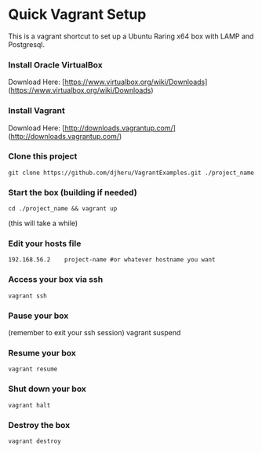 # Quick Vagrant Setup
This is a vagrant shortcut to set up a Ubuntu Raring x64 box with LAMP and Postgresql.

### Install Oracle VirtualBox

Download Here: [https://www.virtualbox.org/wiki/Downloads] (https://www.virtualbox.org/wiki/Downloads)

### Install Vagrant

Download Here: [http://downloads.vagrantup.com/] (http://downloads.vagrantup.com/)

### Clone this project

	git clone https://github.com/djheru/VagrantExamples.git ./project_name
	
### Start the box (building if needed)

	cd ./project_name && vagrant up
	
(this will take a while)

### Edit your hosts file
	192.168.56.2	project-name #or whatever hostname you want
	
### Access your box via ssh

	vagrant ssh
	
### Pause your box

(remember to exit your ssh session)
	vagrant suspend
	
### Resume your box

	vagrant resume
	
### Shut down your box

	vagrant halt
	
### Destroy the box

	vagrant destroy
	